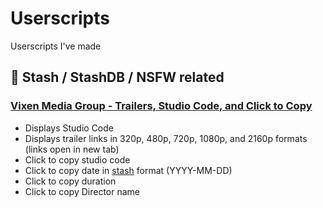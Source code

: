 # Userscripts
Userscripts I've made

## 🔞 Stash / StashDB / NSFW related
### [Vixen Media Group - Trailers, Studio Code, and Click to Copy](https://gist.github.com/halorrr/2c30b08b8658f217ec12c36e3c2b26fc)
- Displays Studio Code
- Displays trailer links in 320p, 480p, 720p, 1080p, and 2160p formats (links open in new tab)
- Click to copy studio code
- Click to copy date in [stash](https://github.com/stashapp/stash) format (YYYY-MM-DD)
- Click to copy duration
- Click to copy Director name
